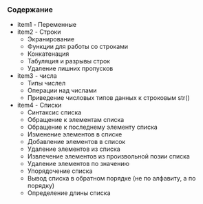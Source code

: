 ### Содержание

* item1 - Переменные
* item2 - Строки
	* Экранирование
	* Функции для работы со строками
	* Конкатенация
	* Табуляция и разрывы строк
	* Удаление лишних пропусков
* item3 - числа
	* Типы числел
	* Операции над числами
	* Приведение числовых типов данных к строковым str()
* item4 - Списки
	* Синтаксис списка
	* Обращение к элементам списка
	* Обращение к последнему элементу списка
	* Изменение элементов в списке
	* Добавление элементов в список
	* Удаление элементов из списка
	* Извлечение элементов из произвольной позии списка
	* Удаление элементов по значению
	* Упорядочение списка
	* Вывод списка в обратном порядке (не по алфавиту, а по порядку)
	* Определение длины списка